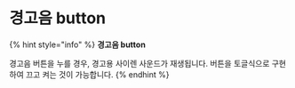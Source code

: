 # 경고음 button

{% hint style="info" %}
**경고음 button**

경고음 버튼을 누를 경우, 경고용 사이렌 사운드가 재생됩니다. 버튼을 토글식으로 구현하여 끄고 켜는 것이 가능합니다.
{% endhint %}
